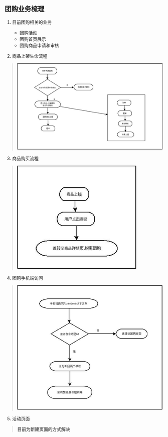 团购业务梳理
---

1. 目前团购相关的业务
    + 团购活动
    + 团购首页展示
    + 团购商品申请和审核

2. 商品上架生命流程

> ![团购商品申请级生命周期](images/tuan-1.jpeg)

3. 商品购买流程

> ![商品购买流程](images/tuan-2.jpeg)

4. 团购手机端访问

> ![手机端访问](images/tuan-3.jpeg)

5. 活动页面

> **目前为新建页面的方式解决**


